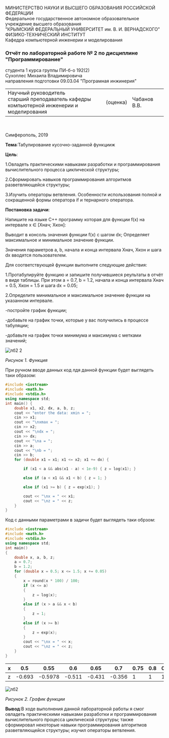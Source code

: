 МИНИСТЕРСТВО НАУКИ  И ВЫСШЕГО ОБРАЗОВАНИЯ РОССИЙСКОЙ ФЕДЕРАЦИИ  
Федеральное государственное автономное образовательное учреждение высшего образования  
"КРЫМСКИЙ ФЕДЕРАЛЬНЫЙ УНИВЕРСИТЕТ им. В. И. ВЕРНАДСКОГО"  
ФИЗИКО-ТЕХНИЧЕСКИЙ ИНСТИТУТ  
Кафедра компьютерной инженерии и моделирования
### Отчёт по лабораторной работе № 2 по дисциплине "Программирование"

студента 1 курса группы ПИ-б-о 192(2)  
Сухоплес Михаила Владимировича  
направления подготовки 09.03.04 "Програмная инжинерия"  

<table>
<tr><td>Научный руководитель<br/> старший преподаватель кафедры<br/> компьютерной инженерии и моделирования</td>
<td>(оценка)</td>
<td>Чабанов В.В.</td>
</tr>
</table>
<br/><br/>
Симферополь, 2019

**Тема**:Табулирование кусочно-заданной функцииж

**Цель**:

1.Овладеть практическими навыками разработки и программирования вычислительного процесса циклической структуры;

2.Сформировать навыков программирования алгоритмов разветвляющейся структуры;

3.Изучить операторы ветвления. Особенности использования полной и сокращенной формы оператора if и тернарного оператора.

**Постановка задачи**:

Напишите на языке С++ программу которая для функции f(x) на интервале x ∈ [Xнач; Xкон]:

Выводит в консоль значения функции f(x) с шагом dx;
Определяет максимальное и минимальное значение функции.

Значения параметров a, b, начала и конца интервала Xнач, Xкон и шага dx вводятся пользователем.

Для соответствующей функции выполните следующие действия:

1.Протабулируйте функцию и запишите получившиеся реультаты в отчёт в виде таблицы. При этом a = 0.7, b = 1.2, начала и конца интервала Xнач = 0.5, Xкон = 1.5 и шага dx = 0.05;

2.Определите минимальное и максимальное значение функции на указанном интервале.

-постройте график функции;

-добавьте на график точки, которые у вас получились в процессе табуляции;

-добавьте на график точки минимума и максимума с метками значений;

![лб2 2](https://user-images.githubusercontent.com/55508481/73286332-73e85900-4208-11ea-946f-357dc33b26ea.PNG)

*Рисунок 1. Функция*

При ручном вводе данных код лдя данной функции будет выглядеть таки образом:

```C++
#include <iostream>
#include <math.h>
#include <stdio.h>
using namespace std;
int main() {
	double x1, x2, dx, a, b, z;
	cout << "enter the data: xmin = ";
	cin >> x1;
	cout << "\nxmax = ";
	cin >> x2;
	cout << "\ndx = ";
	cin >> dx;
	cout << "\na = ";
	cin >> a;
	cout << "\nb = ";
	cin >> b;
	for (double x1 = x1; x1 <= x2; x1 += dx) {

		if (x1 < a && abs(x1 - a) < 1e-9) { z = log(x1); }

		else if (a < x1 && x1 < b) { z = 1; }

		else if (x1 >= b) { z = exp(x1); }

		cout << "\nx = " << x1;
		cout << "\nz = " << z;
	}
}
```
Код с данными параметрами в задичи будет выглядеть таки обрзом:

```C++
#include <iostream>
#include <math.h>
#include <stdio.h>
using namespace std;
int main()
{
	double x, a, b, z;
	a = 0.7;
	b = 1.2;
	for (double x = 0.5; x <= 1.5; x += 0.05)
	{
		x = round(x * 100) / 100;
		if (x <= a)
		{
			z = log(x);
		}
		else if (x > a && x < b)
		{
			z = 1;
		}
		else if (x >= b)
		{
			z = exp(x);
		}
		cout << "\nx = " << x;
		cout << "\nz = " << z;
	}
}
```
|x|0.5|0.55|0.6|0.65|0.7|0.75|0.8|0.85|0.9|0.95|1|1.05|1.1|1.15|1.2|1.25|1.3|1.35|1.4|1.45|1.5
|-|-|-|-|-|-|-|-|-|-|-|-|-|-|-|-|-|-|-|-|-|-|
|z|-0.693|-0.5978|-0.511| -0.431|-0.356|1|1|1|1|1|1|1|1|1|3.320|3.490|3.669|3.857|4.055|4.263|4.482


![лб2](https://user-images.githubusercontent.com/55508481/73286385-88c4ec80-4208-11ea-82da-f87f03f5a225.PNG)

*Рисунок 2. График функции*

**Вывод**:В ходе выполнения данной лабораторной работы я смог овладеть практическими навыками разработки и программирования вычислительного процесса циклической структуры; также сформировал некоторые навыки программирования алгоритмов разветвляющейся структуры; изучил операторы ветвления.
